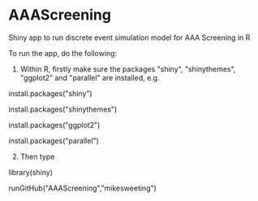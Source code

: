 # AAAScreening
Shiny app to run discrete event simulation model for AAA Screening in R

To run the app, do the following:

1. Within R, firstly make sure the packages "shiny", "shinythemes", "ggplot2" and "parallel" are installed, e.g.

install.packages("shiny")

install.packages("shinythemes")

install.packages("ggplot2")

install.packages("parallel")

2. Then type

library(shiny)

runGitHub("AAAScreening","mikesweeting")

